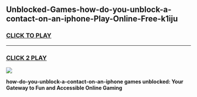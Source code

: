 
## Unblocked-Games-how-do-you-unblock-a-contact-on-an-iphone-Play-Online-Free-k1iju
<h3>
<a href="https://premium76.site?title=how-do-you-unblock-a-contact-on-an-iphone&ref=26A">CLICK TO PLAY</a></h3>
<hr>

<h3>
<a href="https://premium76.site?title=how-do-you-unblock-a-contact-on-an-iphone&ref=26A">CLICK 2 PLAY</a>
  
</h3>

<a href="https://premium76.site?title=how-do-you-unblock-a-contact-on-an-iphone&ref=26A"><img src="https://clearcache.store/games.png"></a>


**how-do-you-unblock-a-contact-on-an-iphone games unblocked: Your Gateway to Fun and Accessible Online Gaming**
